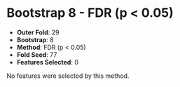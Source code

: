 # Bootstrap 8 - FDR (p < 0.05)

- **Outer Fold**: 29
- **Bootstrap**: 8
- **Method**: FDR (p < 0.05)
- **Fold Seed**: 77
- **Features Selected**: 0

No features were selected by this method.
